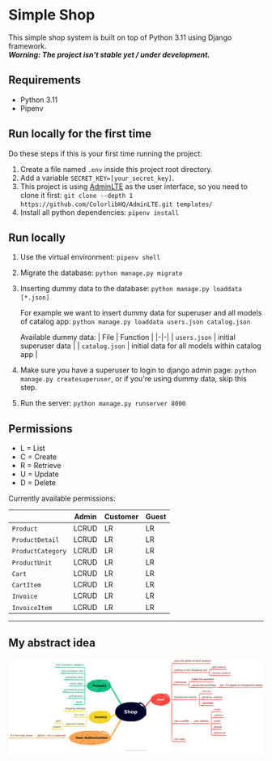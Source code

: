 # Simple Shop
This simple shop system is built on top of Python 3.11 using Django framework. <br/>
**_Warning: The project isn't stable yet / under development._**

## Requirements
- Python 3.11
- Pipenv

## Run locally for the first time
Do these steps if this is your first time running the project:
1. Create a file named `.env` inside this project root directory.
2. Add a variable `SECRET_KEY=[your_secret_key]`.
3. This project is using [AdminLTE](https://github.com/ColorlibHQ/AdminLTE) as the user interface, so you need to clone it first: `git clone --depth 1 https://github.com/ColorlibHQ/AdminLTE.git templates/`
4. Install all python dependencies: `pipenv install`

## Run locally
1. Use the virtual environment: `pipenv shell`
2. Migrate the database: `python manage.py migrate`
3. Inserting dummy data to the database: `python manage.py loaddata [*.json]`
   
   For example we want to insert dummy data for superuser and all models of catalog app: `python manage.py loaddata users.json catalog.json`

   Available dummy data:
   | File | Function |
   |-|-|
   | `users.json` | initial superuser data |
   | `catalog.json` | initial data for all models within catalog app |
   
4. Make sure you have a superuser to login to django admin page: `python manage.py createsuperuser`, or if you're using dummy data, skip this step.
5. Run the server: `python manage.py runserver 8000`

## Permissions
- L = List
- C = Create
- R = Retrieve
- U = Update
- D = Delete

Currently available permissions:

|                    | Admin   | Customer | Guest |
|--------------------|---------|----------|-------|
| `Product`          | LCRUD   | LR       | LR    |
| `ProductDetail`    | LCRUD   | LR       | LR    |
| `ProductCategory`  | LCRUD   | LR       | LR    |
| `ProductUnit`      | LCRUD   | LR       | LR    |
| `Cart`             | LCRUD   | LR       | LR    |
| `CartItem`         | LCRUD   | LR       | LR    |
| `Invoice`          | LCRUD   | LR       | LR    |
| `InvoiceItem`      | LCRUD   | LR       | LR    |
---
## My abstract idea
![an image of my abstract idea](docs/img/illustration-abstract.png)
